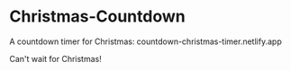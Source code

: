 # Christmas-Countdown

A countdown timer for Christmas: countdown-christmas-timer.netlify.app

Can't wait for Christmas!
